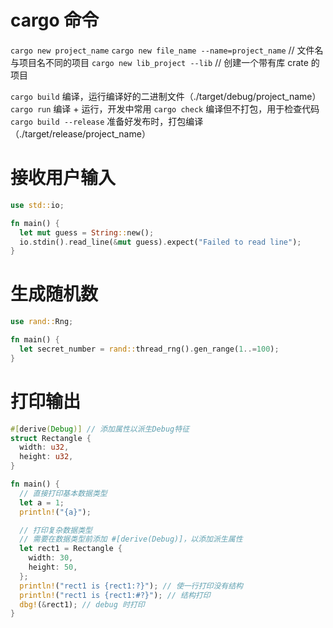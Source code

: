 # cargo 命令
`cargo new project_name`
`cargo new file_name --name=project_name` // 文件名与项目名不同的项目
`cargo new lib_project --lib` // 创建一个带有库 crate 的项目

`cargo build` 编译，运行编译好的二进制文件（./target/debug/project_name）
`cargo run` 编译 + 运行，开发中常用
`cargo check` 编译但不打包，用于检查代码
`cargo build --release` 准备好发布时，打包编译（./target/release/project_name）

# 接收用户输入
```Rust
use std::io;

fn main() {
  let mut guess = String::new();
  io.stdin().read_line(&mut guess).expect("Failed to read line");
}
```

# 生成随机数
```Rust
use rand::Rng;

fn main() {
  let secret_number = rand::thread_rng().gen_range(1..=100);
}
```

# 打印输出
```Rust
#[derive(Debug)] // 添加属性以派生Debug特征
struct Rectangle {
  width: u32,
  height: u32,
}

fn main() {
  // 直接打印基本数据类型
  let a = 1;
  println!("{a}");

  // 打印复杂数据类型
  // 需要在数据类型前添加 #[derive(Debug)]，以添加派生属性
  let rect1 = Rectangle {
    width: 30,
    height: 50,
  };
  println!("rect1 is {rect1:?}"); // 使一行打印没有结构
  println!("rect1 is {rect1:#?}"); // 结构打印
  dbg!(&rect1); // debug 时打印
}
```
